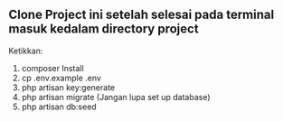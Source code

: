 ## Clone Project ini setelah selesai pada terminal masuk kedalam directory project

Ketikkan:
1. composer Install
2. cp .env.example .env
3. php artisan key:generate
4. php artisan migrate (Jangan lupa set up database)
5. php artisan db:seed
